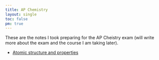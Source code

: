 ```yaml
---
title: AP Chemistry
layout: single
toc: false
pm: true
---
```

These are the notes I took preparing for the AP Cheistry exam (will write more about the exam and the course I am taking later).

<div id="menu">
    <section id="menu-section">

- [Atomic structure and properties](/notes/research/chemistry/ap-chemistry/atomic-structure-and-properties/)

    </section>
</div>